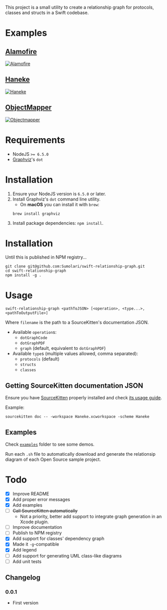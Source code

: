 This project is a small utility to create a relationship graph for protocols, classes and structs in a Swift codebase.

# Examples

## [Alamofire](https://github.com/Alamofire/Alamofire)
[![Alamofire](https://cloud.githubusercontent.com/assets/779767/18813985/2e599966-830d-11e6-8162-892305455bc9.png)](https://cloud.githubusercontent.com/assets/779767/18813985/2e599966-830d-11e6-8162-892305455bc9.png)

## [Haneke](https://github.com/Haneke/HanekeSwift)
[![Haneke](https://cloud.githubusercontent.com/assets/779767/18813984/2e58e390-830d-11e6-9489-823a44383a5d.png)](https://cloud.githubusercontent.com/assets/779767/18813984/2e58e390-830d-11e6-9489-823a44383a5d.png)

## [ObjectMapper](https://github.com/Hearst-DD/ObjectMapper)
[![Objectmapper](https://cloud.githubusercontent.com/assets/779767/18813986/2e5aff36-830d-11e6-9721-d239d7db710c.png)](https://cloud.githubusercontent.com/assets/779767/18813986/2e5aff36-830d-11e6-9721-d239d7db710c.png)

# Requirements

- NodeJS `>= 6.5.0`
- [Graphviz](http://www.graphviz.org/)'s `dot`

# Installation

1. Ensure your NodeJS version is `6.5.0` or later.
2. Install Graphviz's `dot` command line utility.
	- On **macOS** you can install it with `brew`:
	```
	brew install graphviz
	```
3. Install package dependencies: `npm install`.

# Installation

Until this is published in NPM registry...

```
git clone git@github.com:Sumolari/swift-relationship-graph.git
cd swift-relationship-graph
npm install -g .
```

# Usage

```
swift-relationship-graph <pathToJSON> [<operation>, <type...>, <pathToOutputFile>]
```

Where `filename` is the path to a SourceKitten's documentation JSON.

- Available `operation`s:
	- `dotGraphCode`
	- `dotGraphPDF`
	- `graph` (default, equivalent to `dotGraphPDF`)
- Available `type`s (multiple values allowed, comma separated):
	- `protocols` (default)
	- `structs`
	- `classes`

## Getting SourceKitten documentation JSON

Ensure you have [SourceKitten](https://github.com/jpsim/SourceKitten) properly installed and check [its usage guide](https://github.com/jpsim/SourceKitten#doc).

Example:

```
sourcekitten doc -- -workspace Haneke.xcworkspace -scheme Haneke
```

## Examples

Check [`examples`](https://github.com/Sumolari/swift-dependency-graph/tree/master/examples) folder to see some demos. 

Run each `.sh` file to automatically download and generate the relationsip diagram of each Open Source sample project.

# Todo

- [X] Improve README
- [X] Add proper error messages
- [X] Add examples
- [ ] ~~Call SourceKitten automatically~~
	- Not a priority, better add support to integrate graph generation in an Xcode plugin.
- [ ] Improve documentation
- [ ] Publish to NPM registry
- [X] Add support for classes' dependency graph
- [X] Made it `-g`-compatible
- [X] Add legend
- [ ] Add support for generating UML class-like diagrams
- [ ] Add unit tests

## Changelog

### 0.0.1

- First version
